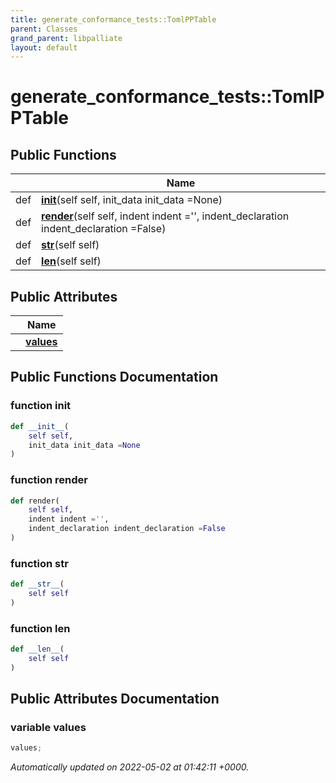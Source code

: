 ```yaml
---
title: generate_conformance_tests::TomlPPTable
parent: Classes
grand_parent: libpalliate
layout: default
---
```


# generate_conformance_tests::TomlPPTable





## Public Functions

|                | Name           |
| -------------- | -------------- |
| def | **[__init__](/libpalliate/generated/Classes/classgenerate__conformance__tests_1_1TomlPPTable#function---init--)**(self self, init_data init_data =None) |
| def | **[render](/libpalliate/generated/Classes/classgenerate__conformance__tests_1_1TomlPPTable#function-render)**(self self, indent indent ='', indent_declaration indent_declaration =False) |
| def | **[__str__](/libpalliate/generated/Classes/classgenerate__conformance__tests_1_1TomlPPTable#function---str--)**(self self) |
| def | **[__len__](/libpalliate/generated/Classes/classgenerate__conformance__tests_1_1TomlPPTable#function---len--)**(self self) |

## Public Attributes

|                | Name           |
| -------------- | -------------- |
| | **[values](/libpalliate/generated/Classes/classgenerate__conformance__tests_1_1TomlPPTable#variable-values)**  |

## Public Functions Documentation

### function __init__

```python
def __init__(
    self self,
    init_data init_data =None
)
```


### function render

```python
def render(
    self self,
    indent indent ='',
    indent_declaration indent_declaration =False
)
```


### function __str__

```python
def __str__(
    self self
)
```


### function __len__

```python
def __len__(
    self self
)
```


## Public Attributes Documentation

### variable values

```python
values;
```



_Automatically updated on 2022-05-02 at 01:42:11 +0000._